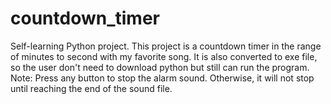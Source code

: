 # countdown_timer
Self-learning Python project. This project is a countdown timer in the range of minutes to second with my favorite song. It is also converted to exe file, so the user don't need to download python but still can run the program.
Note: Press any button to stop the alarm sound. Otherwise, it will not stop until reaching the end of the sound file.
